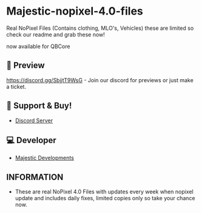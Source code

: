# Majestic-nopixel-4.0-files
Real NoPixel Files (Contains clothing, MLO's, Vehicles) these are limited so check our readme and grab these now!

now available for QBCore

## 👀 Preview
https://discord.gg/SbjjtT9WsG - Join our discord for previews or just make a ticket. 

## 🤝 Support & Buy!
- [Discord Server](https://discord.gg/SbjjtT9WsG)

## 💻 Developer
- [Majestic Developments](https://discord.gg/SbjjtT9WsG)

## INFORMATION 

- These are real NoPixel 4.0 Files with updates every week when nopixel update and includes daily fixes, limited copies only so take your chance now.
